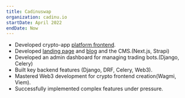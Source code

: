 ```yaml
---
title: Cadinuswap
organization: cadinu.io
startDate: April 2022
endDate: Now
---
```

- Developed crypto-app [platform frontend](https://apps.cadinu.io).
- Developed [landing page](https://cadinu.io) and [blog](https://blog.cadinu.io) and the CMS.(Next.js, Strapi)
- Developed an admin dashboard for managing trading bots.(Django, Celery)
- Built key backend features (Django, DRF, Celery, Web3).
- Mastered Web3 development for crypto frontend creation(Wagmi, Viem).
- Successfully implemented complex features under pressure.
